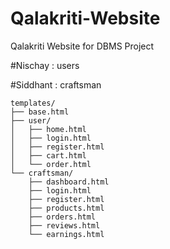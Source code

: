 # Qalakriti-Website
Qalakriti Website for DBMS Project

#Nischay : users

#Siddhant : craftsman 
```
templates/
├── base.html
├── user/
│   ├── home.html
│   ├── login.html
│   ├── register.html
│   ├── cart.html
│   └── order.html
└── craftsman/
    ├── dashboard.html
    ├── login.html
    ├── register.html
    ├── products.html
    ├── orders.html
    ├── reviews.html
    └── earnings.html
```

